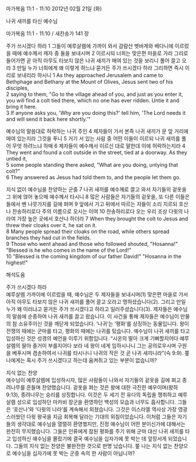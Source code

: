 마가복음 11:1 - 11:10 
2012년 02월 21일 (화)

나귀 새끼를 타신 예수님



마가복음 11:1 - 11:10 / 새찬송가 141 장


주가 쓰시겠다 하라
1 그들이 예루살렘에 가까이 와서 감람산 벳바게와 베다니에 이르렀을 때에 예수께서 제자 중 둘을 보내시며 2 이르시되 너희는 맞은편 마을로 가라 그리로 들어가면 곧 아직 아무도 타보지 않은 나귀 새끼가 매여 있는 것을 보리니 풀어 끌고 오라 3 만일 누가 너희에게 왜 이렇게 하느냐 묻거든 주가 쓰시겠다 하라 그리하면 즉시 이리로 보내리라 하시니
1 As they approached Jerusalem and came to Bethphage and Bethany at the Mount of Olives, Jesus sent two of his disciples,   
2 saying to them, "Go to the village ahead of you, and just as you enter it, you will find a colt tied there, which no one has ever ridden. Untie it and bring it here.   
3 If anyone asks you, 'Why are you doing this?' tell him, 'The Lord needs it and will send it back here shortly.'"   

예수님의 말씀대로 허락하는 나귀 주인
4 제자들이 가서 본즉 나귀 새끼가 문 앞 거리에 매여 있는지라 그것을 푸니 5 거기 서 있는 사람 중 어떤 이들이 이르되 나귀 새끼를 풀어 무엇 하려느냐 하매 6 제자들이 예수께서 이르신 대로 말한대 이에 허락하는지라
4 They went and found a colt outside in the street, tied at a doorway. As they untied it,   
5 some people standing there asked, "What are you doing, untying that colt?"   
6 They answered as Jesus had told them to, and the people let them go.   

지식 없이 예수님을 찬양하는 군중
7 나귀 새끼를 예수께로 끌고 와서 자기들의 겉옷을 그 위에 얹어 놓으매 예수께서 타시니 8 많은 사람들은 자기들의 겉옷을, 또 다른 이들은 들에서 벤 나뭇가지를 길에 펴며 9 앞에서 가고 뒤에서 따르는 자들이 소리 지르되 호산나 찬송하리로다 주의 이름으로 오시는 이여 10 찬송하리로다 오는 우리 조상 다윗의 나라여 가장 높은 곳에서 호산나 하더라
7 When they brought the colt to Jesus and threw their cloaks over it, he sat on it.   
8 Many people spread their cloaks on the road, while others spread branches they had cut in the fields.   
9 Those who went ahead and those who followed shouted, "Hosanna!" "Blessed is he who comes in the name of the Lord!"   
10 "Blessed is the coming kingdom of our father David!" "Hosanna in the highest!"

해석도움





주가 쓰시겠다 하라  
예루살렘 가까이에 이르렀을 때, 예수님은 두 제자들을 보내시며(1) 맞은편 마을로 가서 아직 아무도 타보지 않은 나귀 새끼를 풀어 끌고 오라고 명하셨습니다(2). 그리고 만일 누가 왜 이러냐고 묻거든 주가 쓰시겠다고 하라고 일러주셨습니다(3). 제자들은 예수님의 말씀에 순종하여 나귀 새끼를 끌고 왔습니다. 이 사건을 통해 제자들은 예수님이 만물의 참 소유주이신 것을 깨닫게 되었습니다. ‘나귀’는 ‘평화’를 상징하는 동물입니다. 왕이 전쟁의 때에는 군마를 타고, 평화의 때에는 나귀를 탔습니다. 예수님이 나귀 새끼를 타고 입성하신 것은 성경의 예언을 이루기 위함입니다. “시온의 딸아 크게 기뻐할지어다 예루살렘의 딸아 즐거이 부를지어다 보라 네 왕이 네게 임하시나니 그는 공의로우시며 구원을 베푸시며 겸손하여서 나귀를 타시나니 나귀의 작은 것 곧 나귀 새끼니라”(슥 9:9).
쫖 나에게는 혹시 주가 쓰시겠다고 하는데 움켜쥐고 있는 부분이 없습니까?

지식 없는 찬양  
예수님이 예루살렘에 입성하시자, 많은 사람들이 나와서 자기들의 겉옷을 길에 펴고 종려나무를 흔들며 찬양했습니다. 겉옷을 펴는 것은 왕에 대한 극진한 예우이며(왕하 9:13), 종려나무는 승리를 상징합니다. 이것은 두 세기 전 유다의 독립을 쟁취하고 예루살렘 성으로 입성하던 마카비 장군을 환영하던 백성의 모습과 너무도 흡사합니다. 그들은 ‘호산나’와 ‘다윗의 나라’를 계속해서 외쳤습니다. 그것은 이스라엘 역사상 가장 영광스러웠던 다윗 왕국을 지금 회복해 달라는 기대의 외침이었습니다. 이처럼 그들은 자기들의 생각대로 예수님을 열렬히 환영했지만, 진정 예수님이 어떤 분이신가에 대해서는 완전히 무지했습니다. 그들은 인류에게 참된 평화를 주기 위해 군마 대신 나귀 새끼를 타고 입성하신 예수님을 몰랐기에 결국 예수님을 십자가에 못 박는 데 앞장서게 되었습니다. 그들의 지식 없는 찬양은 불완전한 것으로 판명 났습니다.
쫖 나는 지식 없는 찬양으로 예수님을 십자가에 못 박는 군중 속의 한 사람이 아닙니까?